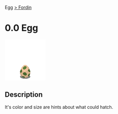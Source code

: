 Egg [> Fordin](./1.md)

# 0.0 Egg

![](../128x128/0_0.png)

## Description

It's color and size are hints about what could hatch.

